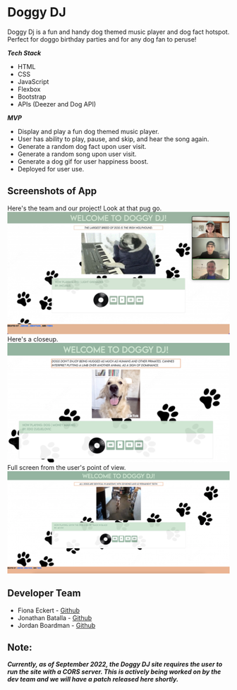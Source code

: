 # Doggy DJ

Doggy Dj is a fun and handy dog themed music player and dog fact hotspot. Perfect for doggo birthday parties and for any dog fan to peruse!

**_Tech Stack_**

- HTML
- CSS
- JavaScript
- Flexbox
- Bootstrap
- APIs (Deezer and Dog API)

**_MVP_**

- Display and play a fun dog themed music player.
- User has ability to play, pause, and skip, and hear the song again.
- Generate a random dog fact upon user visit.
- Generate a random song upon user visit.
- Generate a dog gif for user happiness boost.
- Deployed for user use.

## Screenshots of App

Here's the team and our project! Look at that pug go.
<img src="./team.png">
Here's a closeup.
<img src="./media_player_quotes.png">
Full screen from the user's point of view.
<img src="./full_screen.png">

## Developer Team

- Fiona Eckert - [Github][1]
- Jonathan Batalla - [Github][2]
- Jordan Boardman - [Github][3]

[1]: https://github.com/fionaeckert
[2]: https://github.com/Jon-115
[3]: https://github.com/jordanboardman

## Note:

**_Currently, as of September 2022, the Doggy DJ site requires the user to run the site with a CORS server. This is actively being worked on by the dev team and we will have a patch released here shortly._**
